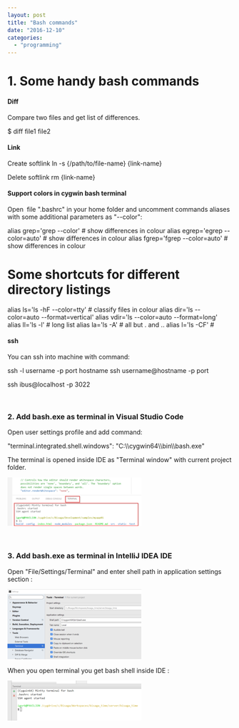 ```yaml
---
layout: post
title: "Bash commands"
date: "2016-12-10"
categories: 
  - "programming"
---
```


# 1\. Some handy bash commands

#### Diff

Compare two files and get list of differences.

$ diff file1 file2

#### Link

Create softlink 
ln -s {/path/to/file-name} {link-name}

Delete softlink
rm {link-name}

#### Support colors in cygwin bash terminal

Open  file ".bashrc" in your home folder and uncomment commands aliases with some additional parameters as "--color":

alias grep='grep --color'                     # show differences in colour
alias egrep='egrep --color=auto'              # show differences in colour
alias fgrep='fgrep --color=auto'              # show differences in colour
#
# Some shortcuts for different directory listings
alias ls='ls -hF --color=tty'                 # classify files in colour
alias dir='ls --color=auto --format=vertical'
alias vdir='ls --color=auto --format=long'
alias ll='ls -l'                              # long list
alias la='ls -A'                              # all but . and ..
alias l='ls -CF'                              #

#### ssh

You can ssh into machine with command:

ssh -l username -p port hostname
ssh username@hostname -p port

ssh ibus@localhost -p 3022

 

### 2\. Add bash.exe as terminal in Visual Studio Code

Open user settings profile and add command:

"terminal.integrated.shell.windows": "C:\\\\cygwin64\\\\bin\\\\bash.exe"

The terminal is opened inside IDE as "Terminal window" with current project folder.

[![](/assets/images/2017-06-15-23_39_57-settings.json-—-myapp01-—-Visual-Studio-Code-300x109.png)](http://bisaga.com/blog/wp-content/uploads/2016/12/2017-06-15-23_39_57-settings.json-—-myapp01-—-Visual-Studio-Code.png)

 

### 3\. Add bash.exe as terminal in IntelliJ IDEA IDE

Open "File/Settings/Terminal" and enter shell path in application settings section :

[![](/assets/images/2017-06-15-23_42_41-Settings-300x157.png)](http://bisaga.com/blog/wp-content/uploads/2016/12/2017-06-15-23_42_41-Settings.png)

When you open terminal you get bash shell inside IDE :

[![](/assets/images/2017-06-15-23_43_53-bsgtime-C__Bisaga_Workspaces_bisaga_time_server_bisaga_time-time.server--300x90.png)](http://bisaga.com/blog/wp-content/uploads/2016/12/2017-06-15-23_43_53-bsgtime-C__Bisaga_Workspaces_bisaga_time_server_bisaga_time-time.server-.png)
